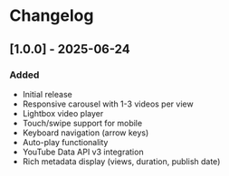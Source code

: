 # Changelog

## [1.0.0] - 2025-06-24

### Added

- Initial release
- Responsive carousel with 1-3 videos per view
- Lightbox video player
- Touch/swipe support for mobile
- Keyboard navigation (arrow keys)
- Auto-play functionality
- YouTube Data API v3 integration
- Rich metadata display (views, duration, publish date)

